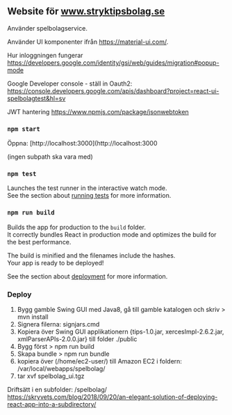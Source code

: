 ## Website för www.stryktipsbolag.se



Använder spelbolagservice.

Använder UI komponenter ifrån https://material-ui.com/.

Hur inloggningen fungerar https://developers.google.com/identity/gsi/web/guides/migration#popup-mode

Google Developer console - ställ in Oauth2:
https://console.developers.google.com/apis/dashboard?project=react-ui-spelbolagtest&hl=sv

JWT hantering https://www.npmjs.com/package/jsonwebtoken

### `npm start`

Öppna: [http://localhost:3000](http://localhost:3000

(ingen subpath ska vara med)

### `npm test`

Launches the test runner in the interactive watch mode.<br />
See the section about [running tests](https://facebook.github.io/create-react-app/docs/running-tests) for more information.

### `npm run build`

Builds the app for production to the `build` folder.<br />
It correctly bundles React in production mode and optimizes the build for the best performance.

The build is minified and the filenames include the hashes.<br />
Your app is ready to be deployed!

See the section about [deployment](https://facebook.github.io/create-react-app/docs/deployment) for more information.

### Deploy

1. Bygg gamble Swing GUI med Java8, gå till gamble katalogen och skriv > mvn install
2. Signera filerna: signjars.cmd
3. Kopiera över Swing GUI applikationern {tips-1.0.jar, xercesImpl-2.6.2.jar, xmlParserAPIs-2.0.0.jar} 
   till folder ./public
4. Bygg först > npm run build
5. Skapa bundle > npm run bundle
6. kopiera över (/home/ec2-user/) till Amazon EC2 i foldern:  /var/local/webapps/spelbolag/
7. tar xvf spelbolag_ui.tgz

Driftsätt i en subfolder: /spelbolag/
https://skryvets.com/blog/2018/09/20/an-elegant-solution-of-deploying-react-app-into-a-subdirectory/

